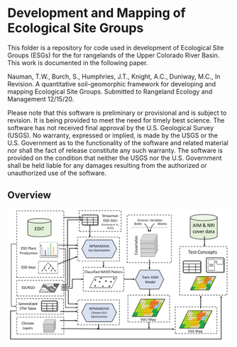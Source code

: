 # Development and Mapping of Ecological Site Groups

This folder is a repository for code used in development of Ecological Site Groups (ESGs) for the for rangelands of the Upper Colorado River Basin. This work is documented in the following paper. 

Nauman, T.W., Burch, S., Humphries, J.T., Knight, A.C., Duniway, M.C., In Revision. A quantitative soil-geomorphic framework for developing and mapping Ecological Site Groups. Submitted to Rangeland Ecology and Management 12/15/20. 

Please note that this software is preliminary or provisional and is subject to revision. It is being provided to meet the need for timely best science. The software has not received final approval by the U.S. Geological Survey (USGS). No warranty, expressed or implied, is made by the USGS or the U.S. Government as to the functionality of the software and related material nor shall the fact of release constitute any such warranty. The software is provided on the condition that neither the USGS nor the U.S. Government shall be held liable for any damages resulting from the authorized or unauthorized use of the software.

## Overview

<p align="left">
  <img src="./data/Fig_FlowChart_white_repo.png" width="900" title="Development Overview">
</p>


